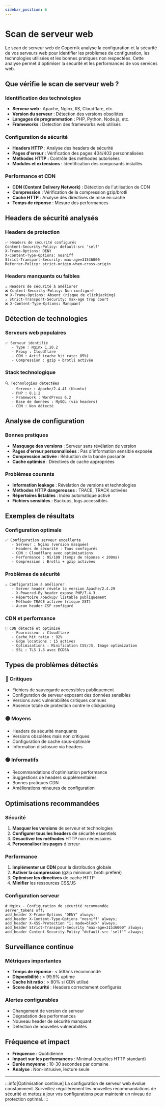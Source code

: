 ```yaml
---
sidebar_position: 6
---
```


# Scan de serveur web

Le scan de serveur web de Copernik analyse la configuration et la sécurité de vos serveurs web pour identifier les problèmes de configuration, les technologies utilisées et les bonnes pratiques non respectées. Cette analyse permet d'optimiser la sécurité et les performances de vos services web.

## Que vérifie le scan de serveur web ?

### Identification des technologies
- **Serveur web** : Apache, Nginx, IIS, Cloudflare, etc.
- **Version du serveur** : Détection des versions obsolètes
- **Langages de programmation** : PHP, Python, Node.js, etc.
- **Frameworks** : Detection des frameworks web utilisés

### Configuration de sécurité
- **Headers HTTP** : Analyse des headers de sécurité
- **Pages d'erreur** : Vérification des pages 404/403 personnalisées
- **Méthodes HTTP** : Contrôle des méthodes autorisées
- **Modules et extensions** : Identification des composants installés

### Performance et CDN
- **CDN (Content Delivery Network)** : Détection de l'utilisation de CDN
- **Compression** : Vérification de la compression gzip/brotli
- **Cache HTTP** : Analyse des directives de mise en cache
- **Temps de réponse** : Mesure des performances

## Headers de sécurité analysés

### Headers de protection
```http
✅ Headers de sécurité configurés
Content-Security-Policy: default-src 'self'
X-Frame-Options: DENY
X-Content-Type-Options: nosniff
Strict-Transport-Security: max-age=31536000
Referrer-Policy: strict-origin-when-cross-origin
```

### Headers manquants ou faibles
```http
⚠️ Headers de sécurité à améliorer
❌ Content-Security-Policy: Non configuré
❌ X-Frame-Options: Absent (risque de clickjacking)
⚠️ Strict-Transport-Security: max-age trop court
❌ X-Content-Type-Options: Manquant
```

## Détection de technologies

### Serveurs web populaires
```
✅ Serveur identifié
   - Type : Nginx 1.20.2
   - Proxy : Cloudflare
   - CDN : Actif (cache hit rate: 85%)
   - Compression : gzip + brotli activée
```

### Stack technologique
```
🔍 Technologies détectées
   - Serveur : Apache/2.4.41 (Ubuntu)
   - PHP : 8.1.2
   - Framework : WordPress 6.2
   - Base de données : MySQL (via headers)
   - CDN : Non détecté
```

## Analyse de configuration

### Bonnes pratiques
- **Masquage des versions** : Serveur sans révélation de version
- **Pages d'erreur personnalisées** : Pas d'information sensible exposée
- **Compression activée** : Réduction de la bande passante
- **Cache optimisé** : Directives de cache appropriées

### Problèmes courants
- **Information leakage** : Révélation de versions et technologies
- **Méthodes HTTP dangereuses** : TRACE, TRACK activées
- **Répertoires listables** : Index automatique activé
- **Fichiers sensibles** : Backups, logs accessibles

## Exemples de résultats

### Configuration optimale
```
✅ Configuration serveur excellente
   - Serveur : Nginx (version masquée)
   - Headers de sécurité : Tous configurés
   - CDN : Cloudflare avec optimisations
   - Performance : 95/100 (temps de réponse < 200ms)
   - Compression : Brotli + gzip activées
```

### Problèmes de sécurité
```
⚠️ Configuration à améliorer
   - Server header révèle la version Apache/2.4.29
   - X-Powered-By header expose PHP/7.4.3
   - Répertoire /backup/ listable publiquement
   - Méthode TRACE activée (risque XST)
   - Aucun header CSP configuré
```

### CDN et performance
```
🚀 CDN détecté et optimisé
   - Fournisseur : Cloudflare
   - Cache hit ratio : 92%
   - Edge locations : 15 actives
   - Optimisations : Minification CSS/JS, Image optimization
   - SSL : TLS 1.3 avec ECDSA
```

## Types de problèmes détectés

### 🔴 Critiques
- Fichiers de sauvegarde accessibles publiquement
- Configuration de serveur exposant des données sensibles
- Versions avec vulnérabilités critiques connues
- Absence totale de protection contre le clickjacking

### 🟡 Moyens
- Headers de sécurité manquants
- Versions obsolètes mais non critiques
- Configuration de cache sous-optimale
- Information disclosure via headers

### 🟢 Informatifs
- Recommandations d'optimisation performance
- Suggestions de headers supplémentaires
- Bonnes pratiques CDN
- Améliorations mineures de configuration

## Optimisations recommandées

### Sécurité
1. **Masquer les versions** de serveur et technologies
2. **Configurer tous les headers** de sécurité essentiels
3. **Désactiver les méthodes** HTTP non nécessaires
4. **Personnaliser les pages** d'erreur

### Performance
1. **Implémenter un CDN** pour la distribution globale
2. **Activer la compression** (gzip minimum, brotli préféré)
3. **Optimiser les directives** de cache HTTP
4. **Minifier** les ressources CSS/JS

### Configuration serveur
```nginx
# Nginx - Configuration de sécurité recommandée
server_tokens off;
add_header X-Frame-Options "DENY" always;
add_header X-Content-Type-Options "nosniff" always;
add_header X-XSS-Protection "1; mode=block" always;
add_header Strict-Transport-Security "max-age=31536000" always;
add_header Content-Security-Policy "default-src 'self'" always;
```

## Surveillance continue

### Métriques importantes
- **Temps de réponse** : < 500ms recommandé
- **Disponibilité** : > 99.9% uptime
- **Cache hit ratio** : > 80% si CDN utilisé
- **Score de sécurité** : Headers correctement configurés

### Alertes configurables
- Changement de version de serveur
- Dégradation des performances
- Nouveau header de sécurité manquant
- Détection de nouvelles vulnérabilités

## Fréquence et impact

- **Fréquence** : Quotidienne
- **Impact sur les performances** : Minimal (requêtes HTTP standard)
- **Durée moyenne** : 10-30 secondes par domaine
- **Analyse** : Non-intrusive, lecture seule

---

:::info[Optimisation continue]
La configuration de serveur web évolue constamment. Surveillez régulièrement les nouvelles recommandations de sécurité et mettez à jour vos configurations pour maintenir un niveau de protection optimal.
:::
